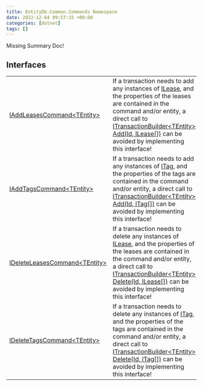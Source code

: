 ```yaml
---
title: EntityDb.Common.Commands Namespace
date: 2022-12-04 09:57:15 +00:00
categories: [dotnet]
tags: []
---
```


Missing Summary Doc!
## Interfaces
<table><tr><td><!--/posts/dotnet-entitydb-common-commands-iaddleasescommand`1--><a href='#'>IAddLeasesCommand&lt;TEntity&gt;</a></td><td>
If a transaction needs to add any instances of <!--/posts/dotnet-entitydb-abstractions-leases-ilease--><a href='#'>ILease</a>, and the properties of the leases
are contained in the command and/or entity, a direct call to
<!--/posts/dotnet-entitydb-abstractions-transactions-builders-itransactionbuilder`1-add--><a href='#'>ITransactionBuilder&lt;TEntity&gt; Add(Id, ILease[])</a>
can be avoided by implementing this interface!
</td></tr><tr><td><!--/posts/dotnet-entitydb-common-commands-iaddtagscommand`1--><a href='#'>IAddTagsCommand&lt;TEntity&gt;</a></td><td>
If a transaction needs to add any instances of <!--/posts/dotnet-entitydb-abstractions-tags-itag--><a href='#'>ITag</a>, and the properties of the tags
are contained in the command and/or entity, a direct call to
<!--/posts/dotnet-entitydb-abstractions-transactions-builders-itransactionbuilder`1-add--><a href='#'>ITransactionBuilder&lt;TEntity&gt; Add(Id, ITag[])</a>
can be avoided by implementing this interface!
</td></tr><tr><td><!--/posts/dotnet-entitydb-common-commands-ideleteleasescommand`1--><a href='#'>IDeleteLeasesCommand&lt;TEntity&gt;</a></td><td>
If a transaction needs to delete any instances of <!--/posts/dotnet-entitydb-abstractions-leases-ilease--><a href='#'>ILease</a>, and the properties of the leases
are contained in the command and/or entity, a direct call to
<!--/posts/dotnet-entitydb-abstractions-transactions-builders-itransactionbuilder`1-delete--><a href='#'>ITransactionBuilder&lt;TEntity&gt; Delete(Id, ILease[])</a>
can be avoided by implementing this interface!
</td></tr><tr><td><!--/posts/dotnet-entitydb-common-commands-ideletetagscommand`1--><a href='#'>IDeleteTagsCommand&lt;TEntity&gt;</a></td><td>
If a transaction needs to delete any instances of <!--/posts/dotnet-entitydb-abstractions-tags-itag--><a href='#'>ITag</a>, and the properties of the tags
are contained in the command and/or entity, a direct call to
<!--/posts/dotnet-entitydb-abstractions-transactions-builders-itransactionbuilder`1-delete--><a href='#'>ITransactionBuilder&lt;TEntity&gt; Delete(Id, ITag[])</a>
can be avoided by implementing this interface!
</td></tr></table>
